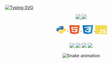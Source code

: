 [![Typing SVG](https://readme-typing-svg.herokuapp.com?color=8957e5&size=40&center=true&vCenter=true&width=1000&lines=%3C+Ol%C3%A1+%F0%9F%91%8B%2C+me+chamo+Ryan+Victtor,+prazer!+%F0%9F%96%B1%2F%3E)](https://git.io/typing-svg)
<div align="center">
  <a href="https://github.com/ryanvicttor">
  <img height="160em" src="https://github-readme-stats.vercel.app/api?username=ryanvicttor&show_icons=true&theme=tokyonight&include_all_commits=true&count_private=true"/>
  <img height="160em" src="https://github-readme-stats.vercel.app/api/top-langs/?username=ryanvicttor&layout=compact&langs_count=7&theme=tokyonight"/>
</div>
  
<div align="center"style="display: inline_block"><br>
  <img align="center" alt="Python" height="30" width="40" src="https://raw.githubusercontent.com/devicons/devicon/master/icons/python/python-original.svg">
  <img align="center" alt="HTML" height="30" width="40" src="https://raw.githubusercontent.com/devicons/devicon/master/icons/html5/html5-original.svg">
  <img align="center" alt="CSS" height="30" width="40" src="https://raw.githubusercontent.com/devicons/devicon/master/icons/css3/css3-original.svg">
  <img align="center" alt="JavaScript" height="30" width="40" src="https://raw.githubusercontent.com/devicons/devicon/master/icons/javascript/javascript-plain.svg">
</div>
 
  ##
<div align="center"> 
  <a href="https://instagram.com/ryanvicttor" target="_blank"><img src="https://img.shields.io/badge/-Instagram-%23E4405F?style=for-the-badge&logo=instagram&logoColor=white" target="_blank"></a> 
  <a href="" target="_blank"><img src="https://img.shields.io/badge/-LinkedIn-%230077B5?style=for-the-badge&logo=linkedin&logoColor=white" target="_blank"></a>
  <a href="mailto:ryvict99@gmail.com" target="_blank"><img src="https://img.shields.io/badge/Gmail-D14836?style=for-the-badge&logo=gmail&logoColor=white"></a>
  <a href="https://wa.me/+558799704101" target="_blank"><img src="https://img.shields.io/badge/WhatsApp-25D366?style=for-the-badge&logo=whatsapp&logoColor=white" target="_blank"></a>
  
  ![Snake animation](https://github.com/ryanvicttor/ryanvicttor/blob/output/github-contribution-grid-snake.svg)

</div>
